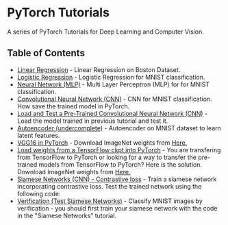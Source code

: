 
# PyTorch Tutorials

A series of PyTorch Tutorials for Deep Learning and Computer Vision.

## Table of Contents

* [Linear Regression](https://github.com/hadikazemi/Machine-Learning/blob/master/PyTorch/linear_regression.py) - Linear Regression on Boston Dataset.
* [Logistic Regression](https://github.com/hadikazemi/Machine-Learning/blob/master/PyTorch/logistic_regression.py) - Logistic Regression for MNIST classification.
* [Neural Network (MLP)](https://github.com/hadikazemi/Machine-Learning/blob/master/PyTorch/neural_network_mlp.py) - Multi Layer Perceptron (MLP) for for MNIST classification.
* [Convolutional Neural Network (CNN)](https://github.com/hadikazemi/Machine-Learning/blob/master/PyTorch/convolutional_neural_network.py) - CNN for MNIST classification. How save the trained model in PyTorch.
* [Load and Test a Pre-Trained Convolutional Neural Network (CNN)](https://github.com/hadikazemi/Machine-Learning/blob/master/PyTorch/test_pre_trained_CNN.py) - Load the model trained in previous tutorial and test it.
* [Autoencoder (undercomplete)](https://github.com/hadikazemi/Machine-Learning/blob/master/PyTorch/simple_autoencoder.py) - Autoencoder on MNIST dataset to learn latent features.
* [VGG16 in PyTorch](https://github.com/hadikazemi/Machine-Learning/blob/master/PyTorch/vgg16.py) - Download ImageNet weights from [Here.](https://github.com/tensorflow/models/tree/master/slim)
* [Load weights from a TensorFlow ckpt into PyTorch](https://github.com/hadikazemi/Machine-Learning/blob/master/PyTorch/vgg16.py) - You are transfering from TensorFlow to PyTorch or looking for a way to transfer the pre-trained models from TensorFlow to PyTorch? Here is the solution. Download ImageNet weights from [Here.](https://github.com/tensorflow/models/tree/master/slim)
* [Siamese Networks (CNN) - Contrastive loss](https://github.com/hadikazemi/Machine-Learning/blob/master/PyTorch/simese_cnn.py) - Train a siamese network incorporating contrastive loss. Test the trained network using the following code:
* [Verification (Test Siamese Networks)](https://github.com/hadikazemi/Machine-Learning/blob/master/PyTorch/siamese_test.py) - Classify MNIST images by verification - you should first train your siamese network with the code in the "Siamese Networks" tutorial.

